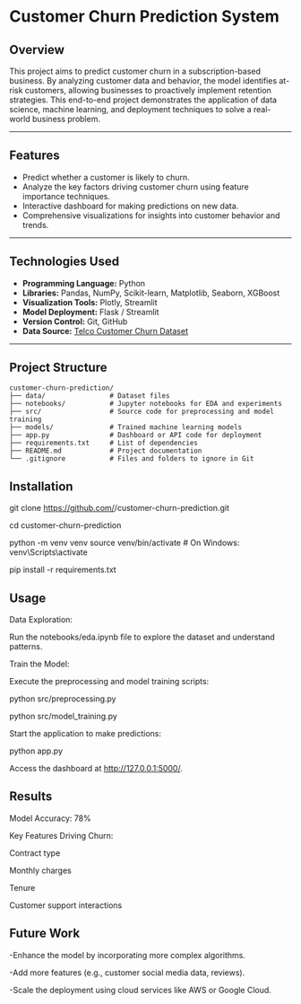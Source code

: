 # **Customer Churn Prediction System**

## **Overview**
This project aims to predict customer churn in a subscription-based business. By analyzing customer data and behavior, the model identifies at-risk customers, allowing businesses to proactively implement retention strategies. This end-to-end project demonstrates the application of data science, machine learning, and deployment techniques to solve a real-world business problem.

---

## **Features**
- Predict whether a customer is likely to churn.
- Analyze the key factors driving customer churn using feature importance techniques.
- Interactive dashboard for making predictions on new data.
- Comprehensive visualizations for insights into customer behavior and trends.

---

## **Technologies Used**
- **Programming Language:** Python  
- **Libraries:** Pandas, NumPy, Scikit-learn, Matplotlib, Seaborn, XGBoost  
- **Visualization Tools:** Plotly, Streamlit  
- **Model Deployment:** Flask / Streamlit  
- **Version Control:** Git, GitHub  
- **Data Source:** [Telco Customer Churn Dataset](https://www.kaggle.com/datasets)

---

## **Project Structure**
```plaintext
customer-churn-prediction/
├── data/                # Dataset files
├── notebooks/           # Jupyter notebooks for EDA and experiments
├── src/                 # Source code for preprocessing and model training
├── models/              # Trained machine learning models
├── app.py               # Dashboard or API code for deployment
├── requirements.txt     # List of dependencies
├── README.md            # Project documentation
└── .gitignore           # Files and folders to ignore in Git
```
## **Installation**

git clone https://github.com/<your-username>/customer-churn-prediction.git

cd customer-churn-prediction

python -m venv venv
source venv/bin/activate  # On Windows: venv\Scripts\activate

pip install -r requirements.txt

## **Usage**
Data Exploration:

Run the notebooks/eda.ipynb file to explore the dataset and understand patterns.

Train the Model:

Execute the preprocessing and model training scripts:

python src/preprocessing.py

python src/model_training.py

Start the application to make predictions:

python app.py

Access the dashboard at http://127.0.0.1:5000/.

## **Results**
Model Accuracy: 78%

Key Features Driving Churn:

Contract type

Monthly charges

Tenure

Customer support interactions

## **Future Work**

-Enhance the model by incorporating more complex algorithms.

-Add more features (e.g., customer social media data, reviews).

-Scale the deployment using cloud services like AWS or Google Cloud.




